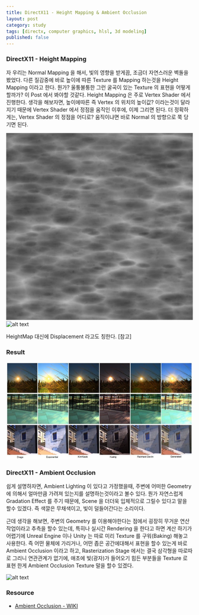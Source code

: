 ```yaml
---
title: DirectX11 - Height Mapping & Ambient Occlusion
layout: post
category: study
tags: [directx, computer graphics, hlsl, 3d modeling]
published: false
---
```


### DirectX11 - Height Mapping

자 우리는 Normal Mapping 을 해서, 빛의 영향을 받게끔, 조금더 자연스러운 벽돌을 봤었다. 다른 질감중에 바로 높이에 따른 Texture 를 Mapping 하는것을 Height Mapping 이라고 한다. 뭔가? 울퉁불퉁한 그런 굴곡이 있는 Texture 의 표현을 어떻게 할까가? 이 Post 에서 봐야할 것같다. Height Mapping 은 주로 Vertex Shader 에서 진행한다. 생각을 해보자면, 높이에따른 즉 Vertex 의 위치의 높이값? 이라는것이 달라지기 때문에 Vertex Shader 에서 정점을 움직인 이후에, 이제 그리면 된다. 더 정확하게는, Vertex Shader 의 정점을 어디로? 움직이냐면 바로 Normal 의 방향으로 쭉 당기면 된다.

![alt text](../../../assets/img/photo/1_latest/grey_porous_rock_40_56_height.jpg)
![alt text](../../../assets/img/photo/1_latest/grey_porous_rock_40_56_normal.jpg)


HeightMap 대신에 Displacement 라고도 칭한다. [참고]

### Result

![alt text](image.png)

### DirectX11 - Ambient Occlusion

쉽게 설명하자면, Ambient Lighting 이 있다고 가정했을때, 주변에 어떠한 Geometry 에 의해서 얼마만큼 가려져 있는지를 설명하는것이라고 볼수 있다. 뭔가 자연스럽게 Gradation Effect 를 주기 때문에, Scene 을 더더욱 입체적으로 그릴수 있다고 말을 할수 있겠다. 즉 색깔은 무채색이고, 빛이 덜들어간다는 소리이다. 

근데 생각을 해보면, 주변의 Geometry 를 이용해야한다는 점에서 굉장히 무거운 연산작업이라고 추측을 할수 있는데, 특히나 실시간 Rendering 을 한다고 하면 계산 하기가 어렵기에 Unreal Engine 이나 Unity 는 따로 미리 Texture 를 구워(Baking) 해놓고 사용한다. 즉 어떤 물체에 가리거나, 어떤 좁은 공간에대해서 표현을 할수 있는게 바로 Ambient Occlusion 이라고 하고, Rasterization Stage 에서는 결국 삼각형을 따로따로 그리니 연관관계가 없기에, 애초에 빛(광자)가 들어오기 힘든 부분들을 Texture 로 표현 한게 Ambient Occlusion Texture 말을 할수 있겠다.

![alt text](../../../assets/img/photo/1_latest/grey_porous_rock_40_56_ao.jpg)

### Resource
* [Ambient Occlusion - WIKI](https://en.wikipedia.org/wiki/Ambient_occlusion)